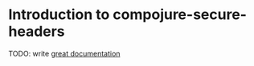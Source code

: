 # Introduction to compojure-secure-headers

TODO: write [great documentation](http://jacobian.org/writing/great-documentation/what-to-write/)
